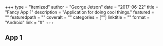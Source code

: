 +++
type = "itemized"
author = "George Jetson"
date = "2017-06-22"
title = "Fancy App 1"
description = "Application for doing cool things."
featured = ""
featuredpath = ""
coveralt = ""
categories = [""]
linktitle = ""
format = "Android"
link = "#"
+++

## App 1
